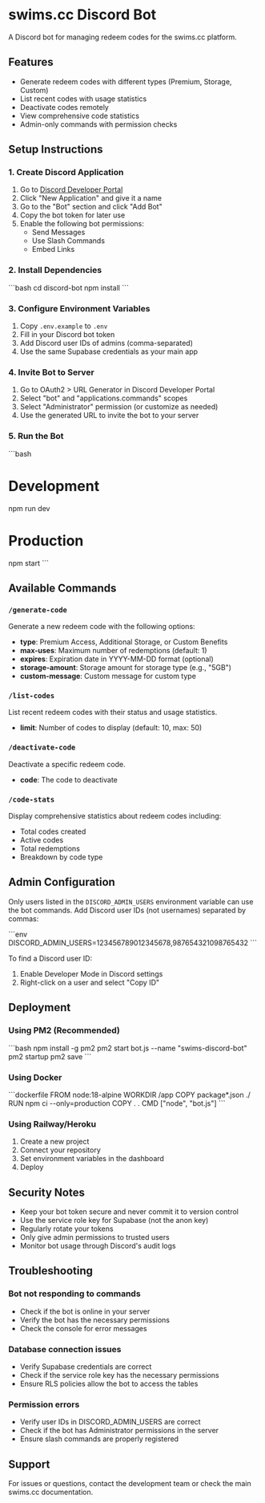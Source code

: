 # swims.cc Discord Bot

A Discord bot for managing redeem codes for the swims.cc platform.

## Features

- Generate redeem codes with different types (Premium, Storage, Custom)
- List recent codes with usage statistics
- Deactivate codes remotely
- View comprehensive code statistics
- Admin-only commands with permission checks

## Setup Instructions

### 1. Create Discord Application

1. Go to [Discord Developer Portal](https://discord.com/developers/applications)
2. Click "New Application" and give it a name
3. Go to the "Bot" section and click "Add Bot"
4. Copy the bot token for later use
5. Enable the following bot permissions:
   - Send Messages
   - Use Slash Commands
   - Embed Links

### 2. Install Dependencies

\`\`\`bash
cd discord-bot
npm install
\`\`\`

### 3. Configure Environment Variables

1. Copy `.env.example` to `.env`
2. Fill in your Discord bot token
3. Add Discord user IDs of admins (comma-separated)
4. Use the same Supabase credentials as your main app

### 4. Invite Bot to Server

1. Go to OAuth2 > URL Generator in Discord Developer Portal
2. Select "bot" and "applications.commands" scopes
3. Select "Administrator" permission (or customize as needed)
4. Use the generated URL to invite the bot to your server

### 5. Run the Bot

\`\`\`bash
# Development
npm run dev

# Production
npm start
\`\`\`

## Available Commands

### `/generate-code`
Generate a new redeem code with the following options:
- **type**: Premium Access, Additional Storage, or Custom Benefits
- **max-uses**: Maximum number of redemptions (default: 1)
- **expires**: Expiration date in YYYY-MM-DD format (optional)
- **storage-amount**: Storage amount for storage type (e.g., "5GB")
- **custom-message**: Custom message for custom type

### `/list-codes`
List recent redeem codes with their status and usage statistics.
- **limit**: Number of codes to display (default: 10, max: 50)

### `/deactivate-code`
Deactivate a specific redeem code.
- **code**: The code to deactivate

### `/code-stats`
Display comprehensive statistics about redeem codes including:
- Total codes created
- Active codes
- Total redemptions
- Breakdown by code type

## Admin Configuration

Only users listed in the `DISCORD_ADMIN_USERS` environment variable can use the bot commands. Add Discord user IDs (not usernames) separated by commas:

\`\`\`env
DISCORD_ADMIN_USERS=123456789012345678,987654321098765432
\`\`\`

To find a Discord user ID:
1. Enable Developer Mode in Discord settings
2. Right-click on a user and select "Copy ID"

## Deployment

### Using PM2 (Recommended)

\`\`\`bash
npm install -g pm2
pm2 start bot.js --name "swims-discord-bot"
pm2 startup
pm2 save
\`\`\`

### Using Docker

\`\`\`dockerfile
FROM node:18-alpine
WORKDIR /app
COPY package*.json ./
RUN npm ci --only=production
COPY . .
CMD ["node", "bot.js"]
\`\`\`

### Using Railway/Heroku

1. Create a new project
2. Connect your repository
3. Set environment variables in the dashboard
4. Deploy

## Security Notes

- Keep your bot token secure and never commit it to version control
- Use the service role key for Supabase (not the anon key)
- Regularly rotate your tokens
- Only give admin permissions to trusted users
- Monitor bot usage through Discord's audit logs

## Troubleshooting

### Bot not responding to commands
- Check if the bot is online in your server
- Verify the bot has the necessary permissions
- Check the console for error messages

### Database connection issues
- Verify Supabase credentials are correct
- Check if the service role key has the necessary permissions
- Ensure RLS policies allow the bot to access the tables

### Permission errors
- Verify user IDs in DISCORD_ADMIN_USERS are correct
- Check if the bot has Administrator permissions in the server
- Ensure slash commands are properly registered

## Support

For issues or questions, contact the development team or check the main swims.cc documentation.
